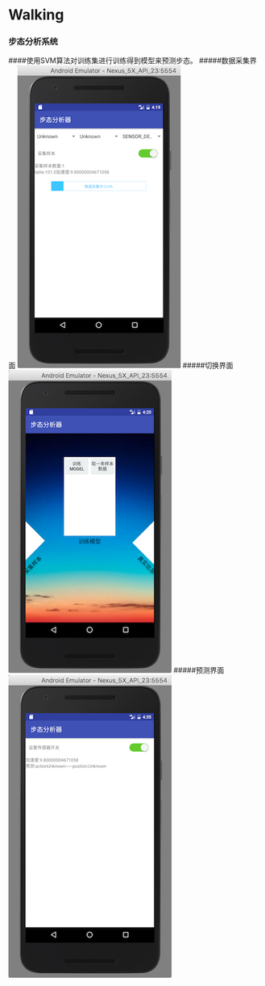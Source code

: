 # Walking
### 步态分析系统
####使用SVM算法对训练集进行训练得到模型来预测步态。
#####数据采集界面
![数据采集](https://github.com/poi233/Walking/blob/master/screenshots/getData.png)
#####切换界面
![所有界面](https://github.com/poi233/Walking/blob/master/screenshots/main.png)
#####预测界面
![预测界面](https://github.com/poi233/Walking/blob/master/screenshots/predict.png)

